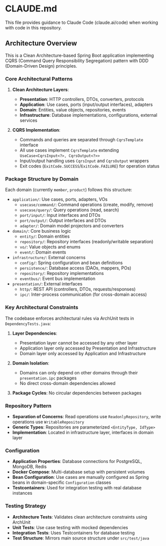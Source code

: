 # CLAUDE.md

This file provides guidance to Claude Code (claude.ai/code) when working with code in this repository.

## Architecture Overview

This is a Clean Architecture-based Spring Boot application implementing CQRS (Command Query Responsibility Segregation)
pattern with DDD (Domain-Driven Design) principles.

### Core Architectural Patterns

1. **Clean Architecture Layers**:
    - **Presentation**: HTTP controllers, DTOs, converters, protocols
    - **Application**: Use cases, ports (input/output interfaces), adapters
    - **Domain**: Entities, value objects, repositories, events
    - **Infrastructure**: Database implementations, configurations, external services

2. **CQRS Implementation**:
    - Commands and queries are separated through `CqrsTemplate` interface
    - All use cases implement `CqrsTemplate` extending `UseCase<CqrsInput<?>, CqrsOutput<?>>`
    - Input/output handling uses `CqrsInput` and `CqrsOutput` wrappers
    - Exit codes (`ExitCode.SUCCESS`/`ExitCode.FAILURE`) for operation status

### Package Structure by Domain

Each domain (currently `member`, `product`) follows this structure:

- `application/`: Use cases, ports, adapters, VOs
    - `usecase/command/`: Command operations (create, modify, remove)
    - `usecase/query/`: Query operations (read, search)
    - `port/input/`: Input interfaces and DTOs
    - `port/output/`: Output interfaces and DTOs
    - `adapter/`: Domain model projectors and converters
- `domain/`: Core business logic
    - `entity/`: Domain entities
    - `repository/`: Repository interfaces (readonly/writable separation)
    - `vo/`: Value objects and enums
    - `event/`: Domain events
- `infrastructure/`: External concerns
    - `config/`: Spring configuration and bean definitions
    - `persistence/`: Database access (DAOs, mappers, POs)
    - `repository/`: Repository implementations
    - `eventbus/`: Event bus implementation
- `presentation/`: External interfaces
    - `http/`: REST API (controllers, DTOs, requests/responses)
    - `ipc/`: Inter-process communication (for cross-domain access)

### Key Architectural Constraints

The codebase enforces architectural rules via ArchUnit tests in `DependencyTests.java`:

1. **Layer Dependencies**:
    - Presentation layer cannot be accessed by any other layer
    - Application layer only accessed by Presentation and Infrastructure
    - Domain layer only accessed by Application and Infrastructure

2. **Domain Isolation**:
    - Domains can only depend on other domains through their `presentation.ipc` packages
    - No direct cross-domain dependencies allowed

3. **Package Cycles**: No circular dependencies between packages

### Repository Pattern

- **Separation of Concerns**: Read operations use `ReadonlyRepository`, write operations use `WritableRepository`
- **Generic Types**: Repositories are parameterized `<EntityType, IdType>`
- **Implementation**: Located in infrastructure layer, interfaces in domain layer

### Configuration

- **Application Properties**: Database connections for PostgreSQL, MongoDB, Redis
- **Docker Compose**: Multi-database setup with persistent volumes
- **Bean Configuration**: Use cases are manually configured as Spring beans in domain-specific `Configuration` classes
- **Testcontainers**: Used for integration testing with real database instances

### Testing Strategy

- **Architecture Tests**: Validates clean architecture constraints using ArchUnit
- **Unit Tests**: Use case testing with mocked dependencies
- **Integration Tests**: Uses Testcontainers for database testing
- **Test Structure**: Mirrors main source structure under `src/test/java`